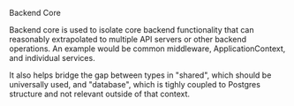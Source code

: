 Backend Core

Backend core is used to isolate core backend functionality that can reasonably extrapolated to multiple API servers
or other backend operations. An example would be common middleware, ApplicationContext, and individual services.

It also helps bridge the gap between types in "shared", which should be universally used, and "database", which
is tighly coupled to Postgres structure and not relevant outside of that context.
